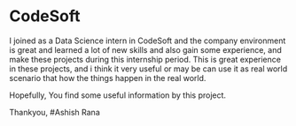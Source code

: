 # CodeSoft
I joined as a Data Science intern in CodeSoft and the company environment is great and learned a lot of new skills and also gain some experience, and make these projects during this internship period. This is great experience in these projects, and i think it very useful or may be can use it as real world scenario that how the things happen in the real world.

Hopefully, You find some useful information by this project.

Thankyou, 
#Ashish Rana
